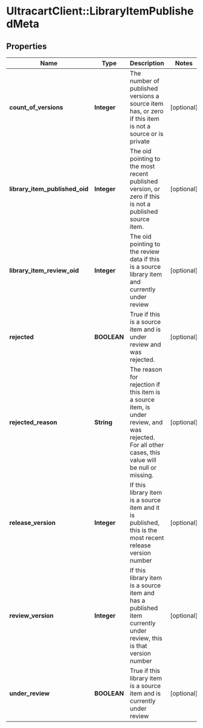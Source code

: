 # UltracartClient::LibraryItemPublishedMeta

## Properties
Name | Type | Description | Notes
------------ | ------------- | ------------- | -------------
**count_of_versions** | **Integer** | The number of published versions a source item has, or zero if this item is not a source or is private | [optional] 
**library_item_published_oid** | **Integer** | The oid pointing to the most recent published version, or zero if this is not a published source item. | [optional] 
**library_item_review_oid** | **Integer** | The oid pointing to the review data if this is a source library item and currently under review | [optional] 
**rejected** | **BOOLEAN** | True if this is a source item and is under review and was rejected. | [optional] 
**rejected_reason** | **String** | The reason for rejection if this item is a source item, is under review, and was rejected.  For all other cases, this value will be null or missing. | [optional] 
**release_version** | **Integer** | If this library item is a source item and it is published, this is the most recent release version number | [optional] 
**review_version** | **Integer** | If this library item is a source item and has a published item currently under review, this is that version number | [optional] 
**under_review** | **BOOLEAN** | True if this library item is a source item and is currently under review | [optional] 


